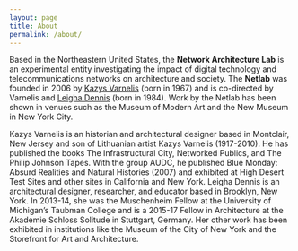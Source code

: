 ```yaml
---
layout: page
title: About
permalink: /about/
---
```


Based in the Northeastern United States, the **Network Architecture Lab** is an experimental entity investigating the impact of digital technology and telecommunications networks on architecture and society. The **Netlab** was founded in 2006 by [Kazys Varnelis](http://varnelis.net) (born in 1967) and is co-directed by Varnelis and [Leigha Dennis](http://leigha.tv) (born in 1984). Work by the Netlab has been shown in venues such as the Museum of Modern Art and the New Museum in New York City. 

Kazys Varnelis is an historian and architectural designer based in Montclair, New Jersey and son of Lithuanian artist Kazys Varnelis (1917-2010). He has published the books The Infrastructural City, Networked Publics, and The Philip Johnson Tapes. With the group AUDC, he published Blue Monday: Absurd Realities and Natural Histories (2007) and exhibited at High Desert Test Sites and other sites in California and New York. Leigha Dennis is an architectural designer, researcher, and educator based in Brooklyn, New York. In 2013-14, she was the Muschenheim Fellow at the University of Michigan’s Taubman College and is a 2015-17 Fellow in Architecture at the Akademie Schloss Solitude in Stuttgart, Germany. Her other work has been exhibited in institutions like the Museum of the City of New York and the Storefront for Art and Architecture. 

